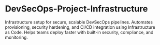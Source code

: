 # DevSecOps-Project-Infrastructure
Infrastructure setup for secure, scalable DevSecOps pipelines. Automates provisioning, security hardening, and CI/CD integration using Infrastructure as Code. Helps teams deploy faster with built-in security, compliance, and monitoring.
